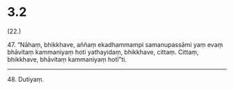 # 3.2

(22.)

47\. “Nāhaṃ, bhikkhave, aññaṃ ekadhammampi samanupassāmi yaṃ evaṃ bhāvitaṃ kammaniyaṃ hoti yathayidaṃ, bhikkhave, cittaṃ. Cittaṃ, bhikkhave, bhāvitaṃ kammaniyaṃ hotī”ti.

---

48\. Dutiyaṃ.
